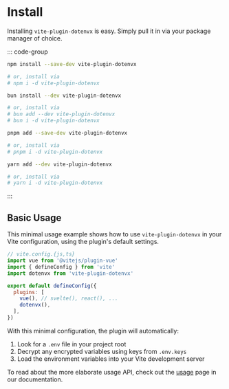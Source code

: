 # Install

Installing `vite-plugin-dotenvx` is easy. Simply pull it in via your package manager of choice.

::: code-group

```bash [npm]
npm install --save-dev vite-plugin-dotenvx

# or, install via
# npm i -d vite-plugin-dotenvx
```

```bash [bun]
bun install --dev vite-plugin-dotenvx

# or, install via
# bun add --dev vite-plugin-dotenvx
# bun i -d vite-plugin-dotenvx
```

```bash [pnpm]
pnpm add --save-dev vite-plugin-dotenvx

# or, install via
# pnpm i -d vite-plugin-dotenvx
```

```bash [yarn]
yarn add --dev vite-plugin-dotenvx

# or, install via
# yarn i -d vite-plugin-dotenvx
```

:::

## Basic Usage

This minimal usage example shows how to use `vite-plugin-dotenvx` in your Vite configuration, using the plugin's default settings.

```javascript
// vite.config.{js,ts}
import vue from '@vitejs/plugin-vue'
import { defineConfig } from 'vite'
import dotenvx from 'vite-plugin-dotenvx'

export default defineConfig({
  plugins: [
    vue(), // svelte(), react(), ...
    dotenvx(),
  ],
})
```

With this minimal configuration, the plugin will automatically:

1. Look for a `.env` file in your project root
2. Decrypt any encrypted variables using keys from `.env.keys`
3. Load the environment variables into your Vite development server

To read about the more elaborate usage API, check out the [usage](/usage) page in our documentation.
